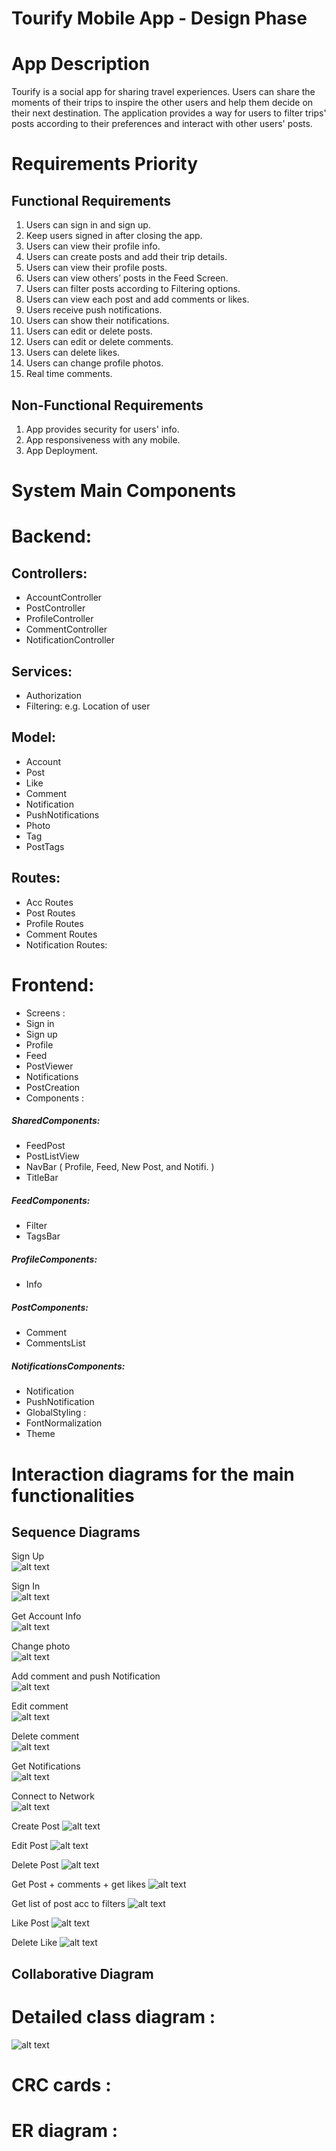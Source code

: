 
# Tourify Mobile App - Design Phase

# App Description 

Tourify is a social app for sharing travel experiences. Users can share the moments of their trips to inspire the other users and help them decide on their next destination. The application provides a way for users to filter trips' posts according to their preferences and interact with other users' posts.


# Requirements Priority


## Functional Requirements



1. Users can sign in and sign up.
2. Keep users signed in after closing the app.
3. Users can view their profile info.
4. Users can create posts and add their trip details. 
5. Users can view their profile posts.
6. Users can view others’ posts in the Feed Screen.
7. Users can filter posts according to Filtering options.
8. Users can view each post and add comments or likes.
9. Users receive push notifications.
10. Users can show their notifications.
11. Users can edit or delete posts.
12. Users can edit or delete comments.
13. Users can delete likes.
14. Users can change profile photos.
15. Real time comments.


## Non-Functional Requirements



1. App provides security for users' info.
2. App responsiveness with any mobile. 
3. App Deployment.


# System Main Components


# Backend:


## Controllers:



* AccountController
* PostController
* ProfileController
* CommentController
* NotificationController


## Services:



* Authorization 
* Filtering: e.g. Location of user


## Model:



* Account
* Post
* Like
* Comment
* Notification
* PushNotifications
* Photo
* Tag
* PostTags


## Routes:



* Acc Routes
* Post Routes  
* Profile Routes
* Comment Routes
* Notification Routes:


# Frontend: 




* Screens :
* Sign in
* Sign up
* Profile 
* Feed
* PostViewer
* Notifications
* PostCreation 
* Components :


##### 	SharedComponents:



* FeedPost 
* PostListView
* NavBar ( Profile, Feed, New Post, and Notifi. )
* TitleBar


##### 	FeedComponents:



* Filter 
* TagsBar

#####   ProfileComponents:

* Info


##### 	PostComponents:



* Comment 
* CommentsList


##### NotificationsComponents:



* Notification
* PushNotification
* GlobalStyling :
* FontNormalization
* Theme

	


	


# Interaction diagrams for the main functionalities


## Sequence Diagrams

Sign Up  
![alt text](https://github.com/radwaahmed20112000/Tourify-App/blob/main/Diagrams/sign%20up%20(1).jpg)  


Sign In  
![alt text](https://github.com/radwaahmed20112000/Tourify-App/blob/main/Diagrams/signin.jpg)  


Get Account Info  
![alt text](https://github.com/radwaahmed20112000/Tourify-App/blob/main/Diagrams/accInfo%20(1).jpg)  


Change photo  
![alt text](https://github.com/radwaahmed20112000/Tourify-App/blob/main/Diagrams/photochange%20(1).jpg)  


Add comment and push Notification  
![alt text](https://github.com/radwaahmed20112000/Tourify-App/blob/main/Diagrams/addcomment%20(3).jpg)  


Edit comment  
![alt text](https://github.com/radwaahmed20112000/Tourify-App/blob/main/Diagrams/editcomment%20(1).jpg)  


Delete comment  
![alt text](https://github.com/radwaahmed20112000/Tourify-App/blob/main/Diagrams/delete%20comment%20(1).jpg)  


Get Notifications   
![alt text](https://github.com/radwaahmed20112000/Tourify-App/blob/main/Diagrams/getNotifications.jpg)  


Connect to Network  
![alt text](https://github.com/radwaahmed20112000/Tourify-App/blob/main/Diagrams/connectNetwork.jpg)  


Create Post
![alt text](http://url/to/img.png)


Edit Post
![alt text](http://url/to/img.png)


Delete Post
![alt text](http://url/to/img.png)


Get Post + comments + get likes 
![alt text](http://url/to/img.png)


Get list of post acc to filters
![alt text](http://url/to/img.png)


Like Post
![alt text](http://url/to/img.png)


Delete Like
![alt text](http://url/to/img.png)



## Collaborative Diagram


# Detailed class diagram  :
![alt text](https://drive.google.com/file/d/1QEraF9HnXCDt2FAQs6pykjUaW9Hc4MrU/view)

# CRC cards  :


# ER diagram  : 

